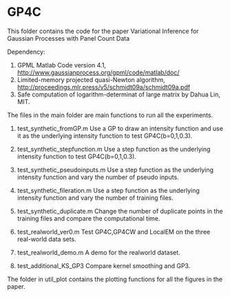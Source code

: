 # GP4C

This folder contains the code for the paper
    Variational Inference for Gaussian Processes with Panel Count Data

Dependency:
   1. GPML Matlab Code version 4.1, http://www.gaussianprocess.org/gpml/code/matlab/doc/
   2. Limited-memory projected quasi-Newton algorithm, http://proceedings.mlr.press/v5/schmidt09a/schmidt09a.pdf
   3. Safe computation of logarithm-determinat of large matrix by Dahua Lin, MIT.

The files in the main folder are main functions to run all the experiments.
   1. test_synthetic_fromGP.m
      Use a GP to draw an intensity function and use it as the underlying intensity function to test GP4C(b=0,1,0.3).
      
   2. test_synthetic_stepfunction.m
      Use a step function as the underlying intensity function to test GP4C(b=0,1,0.3).
      
   3. test_synthetic_pseudoinputs.m
      Use a step function as the underlying intensity function and vary the number of pseudo inputs.
   
   4. test_synthetic_fileration.m
      Use a step function as the underlying intensity function and vary the number of training files.
      
   5. test_synthetic_duplicate.m
      Change the number of duplicate points in the training files and compare the computational time.
   
   6. test_realworld_ver0.m
      Test GP4C,GP4CW and LocalEM on the three real-world data sets.
   
   7. test_realworld_demo.m
      A demo for the realworld dataset.
   
   8. test_additional_KS_GP3
      Compare kernel smoothing and GP3.

  The folder in util_plot contains the plotting functions for all the figures in the paper.
      
   
